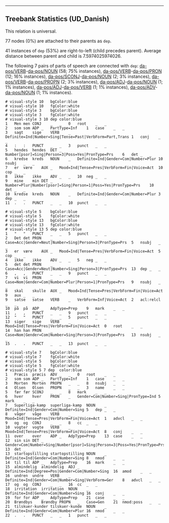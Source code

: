 

--------------------------------------------------------------------------------

## Treebank Statistics (UD_Danish)

This relation is universal.

77 nodes (0%) are attached to their parents as `dep`.

41 instances of `dep` (53%) are right-to-left (child precedes parent).
Average distance between parent and child is 7.5974025974026.

The following 7 pairs of parts of speech are connected with `dep`: [da-pos/VERB]()-[da-pos/NOUN]() (58; 75% instances), [da-pos/VERB]()-[da-pos/PRON]() (12; 16% instances), [da-pos/SCONJ]()-[da-pos/NOUN]() (2; 3% instances), [da-pos/VERB]()-[da-pos/PROPN]() (2; 3% instances), [da-pos/ADJ]()-[da-pos/NOUN]() (1; 1% instances), [da-pos/ADJ]()-[da-pos/VERB]() (1; 1% instances), [da-pos/ADV]()-[da-pos/NOUN]() (1; 1% instances).


~~~ conllu
# visual-style 10	bgColor:blue
# visual-style 10	fgColor:white
# visual-style 3	bgColor:blue
# visual-style 3	fgColor:white
# visual-style 3 10 dep	color:blue
1	Men	men	CONJ	_	_	0	root	_	_
2	som	som	ADP	_	PartType=Inf	1	case	_	_
3	sagt	sige	VERB	_	Definite=Ind|Number=Sing|Tense=Past|VerbForm=Part,Trans	1	conj	_	_
4	:	:	PUNCT	_	_	3	punct	_	_
5	hendes	hendes	DET	_	Number[psor]=Sing|Person=3|Poss=Yes|PronType=Prs	6	det	_	_
6	kredse	kreds	NOUN	_	Definite=Ind|Gender=Com|Number=Plur	10	nsubj	_	_
7	er	være	AUX	_	Mood=Ind|Tense=Pres|VerbForm=Fin|Voice=Act	10	cop	_	_
8	ikke	ikke	ADV	_	_	10	neg	_	_
9	mine	min	DET	_	Number=Plur|Number[psor]=Sing|Person=1|Poss=Yes|PronType=Prs	10	det	_	_
10	kredse	kreds	NOUN	_	Definite=Ind|Gender=Com|Number=Plur	3	dep	_	_
11	.	.	PUNCT	_	_	10	punct	_	_

~~~


~~~ conllu
# visual-style 5	bgColor:blue
# visual-style 5	fgColor:white
# visual-style 13	bgColor:blue
# visual-style 13	fgColor:white
# visual-style 13 5 dep	color:blue
1	"	"	PUNCT	_	_	5	punct	_	_
2	Det	det	PRON	_	Case=Acc|Gender=Neut|Number=Sing|Person=3|PronType=Prs	5	nsubj	_	_
3	er	være	AUX	_	Mood=Ind|Tense=Pres|VerbForm=Fin|Voice=Act	5	cop	_	_
4	ikke	ikke	ADV	_	_	5	neg	_	_
5	det	det	PRON	_	Case=Acc|Gender=Neut|Number=Sing|Person=3|PronType=Prs	13	dep	_	_
6	,	,	PUNCT	_	_	9	punct	_	_
7	vi	vi	PRON	_	Case=Nom|Gender=Com|Number=Plur|Person=1|PronType=Prs	9	nsubj	_	_
8	skal	skulle	AUX	_	Mood=Ind|Tense=Pres|VerbForm=Fin|Voice=Act	9	aux	_	_
9	satse	satse	VERB	_	VerbForm=Inf|Voice=Act	2	acl:relcl	_	_
10	på	på	ADP	_	AdpType=Prep	9	mark	_	_
11	,	,	PUNCT	_	_	9	punct	_	_
12	"	"	PUNCT	_	_	5	punct	_	_
13	siger	sige	VERB	_	Mood=Ind|Tense=Pres|VerbForm=Fin|Voice=Act	0	root	_	_
14	han	han	PRON	_	Case=Nom|Gender=Com|Number=Sing|Person=3|PronType=Prs	13	nsubj	_	_
15	.	.	PUNCT	_	_	13	punct	_	_

~~~


~~~ conllu
# visual-style 7	bgColor:blue
# visual-style 7	fgColor:white
# visual-style 5	bgColor:blue
# visual-style 5	fgColor:white
# visual-style 5 7 dep	color:blue
1	Præcis	præcis	ADV	_	_	0	root	_	_
2	som	som	ADP	_	PartType=Inf	1	case	_	_
3	Morten	Morten	PROPN	_	_	8	nsubj	_	_
4	Olsen	Olsen	PROPN	_	_	3	name	_	_
5	før	før	SCONJ	_	_	8	mark	_	_
6	hver	hver	PRON	_	Gender=Com|Number=Sing|PronType=Ind	5	mark	_	_
7	Superliga-kamp	superliga-kamp	NOUN	_	Definite=Ind|Gender=Com|Number=Sing	5	dep	_	_
8	våger	våge	VERB	_	Mood=Ind|Tense=Pres|VerbForm=Fin|Voice=Act	1	advcl	_	_
9	og	og	CONJ	_	_	8	cc	_	_
10	vogter	vogte	VERB	_	Mood=Ind|Tense=Pres|VerbForm=Fin|Voice=Act	8	conj	_	_
11	over	over	ADP	_	AdpType=Prep	13	case	_	_
12	sin	sin	DET	_	Gender=Com|Number=Sing|Number[psor]=Sing|Person=3|Poss=Yes|PronType=Prs|Reflex=Yes	13	det	_	_
13	startopstilling	startopstilling	NOUN	_	Definite=Ind|Gender=Com|Number=Sing	8	nmod	_	_
14	til	til	ADP	_	AdpType=Prep	16	mark	_	_
15	almindelig	almindelig	ADJ	_	Definite=Ind|Degree=Pos|Gender=Com|Number=Sing	16	amod	_	_
16	undren	undre	VERB	_	Definite=Ind|Gender=Com|Number=Sing|VerbForm=Ger	8	advcl	_	_
17	og	og	CONJ	_	_	16	cc	_	_
18	irritation	irritation	NOUN	_	Definite=Ind|Gender=Com|Number=Sing	16	conj	_	_
19	for	for	ADP	_	AdpType=Prep	21	case	_	_
20	Brøndbys	Brøndby	PROPN	_	Case=Gen	21	nmod:poss	_	_
21	tilskuer-kunder	tilskuer-kunde	NOUN	_	Definite=Ind|Gender=Com|Number=Plur	16	nmod	_	_
22	.	.	PUNCT	_	_	1	punct	_	_

~~~



